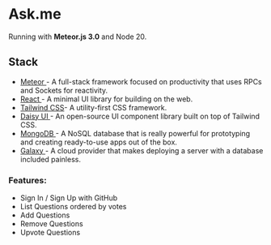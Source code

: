 # Ask.me

Running with **Meteor.js 3.0** and Node 20.

## Stack

- [Meteor ](https://meteor.com/)- A full-stack framework focused on productivity that uses RPCs and Sockets for reactivity.
- [React ](https://reactjs.org/)- A minimal UI library for building on the web.
- [Tailwind CSS](https://tailwindcss.com/)- A utility-first CSS framework.
- [Daisy UI ](https://daisyui.com)- An open-source UI component library built on top of Tailwind CSS.
- [MongoDB ](https://www.mongodb.com/)- A NoSQL database that is really powerful for prototyping and creating ready-to-use apps out of the box.
- [Galaxy ](https://meteor.com/cloud)- A cloud provider that makes deploying a server with a database included painless.

### Features:

- Sign In / Sign Up with GitHub
- List Questions ordered by votes
- Add Questions
- Remove Questions
- Upvote Questions
